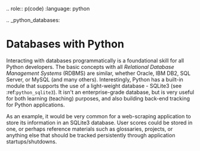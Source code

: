 .. role:: p(code)
   :language: python

.. _python_databases:

Databases with Python
=====================

Interacting with databases programmatically is a foundational skill for all Python developers.  The basic concepts with all *Relational Database Management Systems* (RDBMS) are similar, whether Oracle, IBM DB2, SQL Server, or MySQL (and many others).  Interestingly, Python has a built-in module that supports the use of a light-weight database - SQLite3 (see :ref:`python_sqlite3`). It isn't an enterprise-grade database, but is very useful for both learning (teaching) purposes, and also building back-end tracking for Python applications.

As an example, it would be very common for a web-scraping application to store its information in an SQLite3 database.  User scores could be stored in one, or perhaps reference materials such as glossaries, projects, or anything else that should be tracked persistently through application startups/shutdowns.



